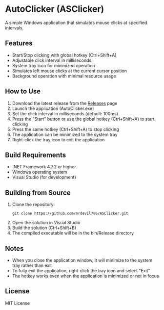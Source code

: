 # AutoClicker (ASClicker)

A simple Windows application that simulates mouse clicks at specified intervals.

## Features

- Start/Stop clicking with global hotkey (Ctrl+Shift+A)
- Adjustable click interval in milliseconds
- System tray icon for minimized operation
- Simulates left mouse clicks at the current cursor position
- Background operation with minimal resource usage

## How to Use

1. Download the latest release from the [Releases](https://github.com/mrdevil786/ASClicker/releases) page
2. Launch the application (AutoClicker.exe)
3. Set the click interval in milliseconds (default: 100ms)
4. Press the "Start" button or use the global hotkey (Ctrl+Shift+A) to start clicking
5. Press the same hotkey (Ctrl+Shift+A) to stop clicking
6. The application can be minimized to the system tray
7. Right-click the tray icon to exit the application

## Build Requirements

- .NET Framework 4.7.2 or higher
- Windows operating system
- Visual Studio (for development)

## Building from Source

1. Clone the repository:
   ```
   git clone https://github.com/mrdevil786/ASClicker.git
   ```
2. Open the solution in Visual Studio
3. Build the solution (Ctrl+Shift+B)
4. The compiled executable will be in the bin/Release directory

## Notes

- When you close the application window, it will minimize to the system tray rather than exit
- To fully exit the application, right-click the tray icon and select "Exit"
- The hotkey works even when the application is minimized or not in focus

## License

MIT License 